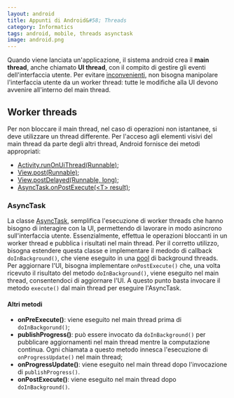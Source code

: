 ```yaml
---
layout: android
title: Appunti di Android&#58; Threads
category: Informatics
tags: android, mobile, threads asynctask
image: android.png
---
```

Quando viene lanciata un'applicazione, il sistema android crea il **main thread**, anche chiamato **UI thread**, con il compito di gestire gli eventi dell'interfaccia utente. Per evitare [inconvenienti](https://developer.android.com/training/articles/perf-anr.html), non bisogna manipolare l'interfaccia utente da un worker thread: tutte le modifiche alla UI devono avvenire all'interno del main thread.

## Worker threads

Per non bloccare il main thread, nel caso di operazioni non istantanee, si deve utilizzare un thread differente. Per l'acceso agli elementi visivi del main thread da parte degli altri thread, Android fornisce dei metodi appropriati:

*   [Activity.runOnUiThread(Runnable)](https://developer.android.com/reference/android/app/Activity.html#runOnUiThread%28java.lang.Runnable%29);
*   [View.post(Runnable)](https://developer.android.com/reference/android/view/View.html#post%28java.lang.Runnable%29);
*   [View.postDelayed(Runnable, long)](https://developer.android.com/reference/android/view/View.html#postDelayed%28java.lang.Runnable,%20long%29);
*   [AsyncTask.onPostExecute(\<T\> result)](https://developer.android.com/reference/android/os/AsyncTask.html#onPostExecute%28Result%29);

### AsyncTask

La classe [AsyncTask](https://developer.android.com/reference/android/os/AsyncTask.html), semplifica l'esecuzione di worker threads che hanno bisogno di interagire con la UI, permettendo di lavorare in modo asincrono sull'interfaccia utente. Essenzialmente, effettua le operazioni bloccanti in un worker thread e pubblica i risultati nel main thread. Per il corretto utilizzo, bisogna estendere questa classe e implementare il medodo di callback `doInBackground()`, che viene eseguito in una
[pool](https://en.wikipedia.org/wiki/Pool_%28computer_science%29) di background threads. Per aggiornare l'UI, bisogna implementare `onPostExecute()` che, una volta ricevuto il risultato del metodo `doInBackground()`, viene eseguito nel main thread, consentendoci di aggiornare l'UI. A questo punto basta invocare il metodo `execute()` dal main thread per eseguire l'AsyncTask.

#### Altri metodi

*   **onPreExecute()**: viene eseguito nel main thread prima di `doInBackgorund()`;
*   **publishProgress()**: può essere invocato da `doInBackground()` per pubblicare aggiornamenti nel main thread mentre la computazione continua. Ogni chiamata a questo metodo innesca l'esecuzione di `onProgressUpdate()` nel main thread;
*   **onProgressUpdate()**: viene eseguito nel main thread dopo l'invocazione di `publishProgress()`.
*   **onPostExecute()**: viene eseguito nel main thread dopo `doInBackground()`.
